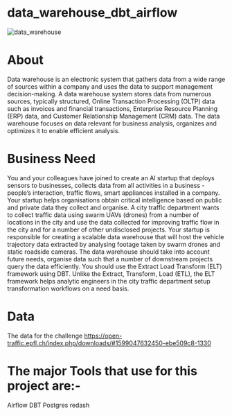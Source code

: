 # data_warehouse_dbt_airflow
![data_warehouse](https://miro.medium.com/max/1400/1*C30qzgp75f8ACyqvlxTbfA.png)

# About
Data warehouse is an electronic system that gathers data from a wide range of sources within a company and uses the data to support management decision-making.
A data warehouse system stores data from numerous sources, typically structured, Online Transaction Processing (OLTP) data such as invoices and financial transactions, Enterprise Resource Planning (ERP) data, and Customer Relationship Management (CRM) data. The data warehouse focuses on data relevant for business analysis, organizes and optimizes it to enable efficient analysis.
# Business Need
You and your colleagues have joined to create an AI startup that deploys sensors to businesses, collects data from all activities in a business - people’s interaction, traffic flows, smart appliances installed in a company. Your startup helps organisations obtain critical intelligence based on public and private data they collect and organise. 
A city traffic department wants to collect traffic data using swarm UAVs (drones) from a number of locations in the city and use the data collected for improving traffic flow in the city and for a number of other undisclosed projects. Your startup is responsible for creating a scalable data warehouse that will host the vehicle trajectory data extracted by analysing footage taken by swarm drones and static roadside cameras. 
The data warehouse should take into account future needs, organise data such that a number of downstream projects query the data efficiently. You should use the Extract Load Transform (ELT) framework using DBT.  Unlike the Extract, Transform, Load (ETL), the ELT framework helps analytic engineers in the city traffic department setup transformation workflows on a need basis.

# Data
The data for the challenge https://open-traffic.epfl.ch/index.php/downloads/#1599047632450-ebe509c8-1330

# The major Tools that use for this project are:-
Airflow
DBT
Postgres
redash
